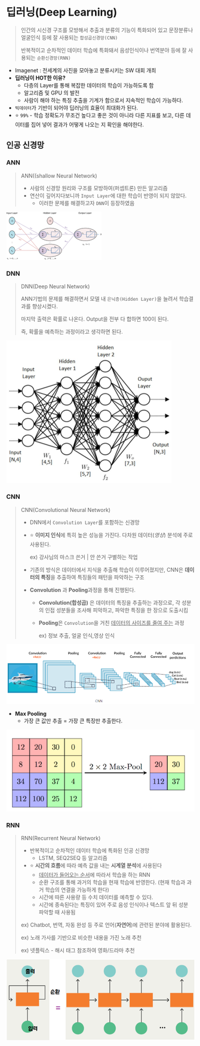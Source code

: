 # 딥러닝(Deep Learning)

> 인간의 시신경 구조를 모방해서 추출과 분류의 기능이 특화되어 있고 문장분류나 얼굴인식 등에 잘 사용되는 `합성곱신경망(CNN)`
>
> 반복적이고 순차적인 데이터 학습에 특화돼서 음성인식이나 번역분야 등에 잘 사용되는 `순환신경망(RNN)`
>
> 

* Imagenet : 전세계의 사진을 모아놓고 분류시키는 SW 대회 개최
* **딥러닝이 HOT한 이유?**
  * 다층의 Layer를 통해 복잡한 데이터의 학습이 가능하도록 함
  * 알고리즘 및  GPU 의 발전
  * 사람이 해야 하는 특징 추출을 기계가 함으로서 지속적인 학습이 가능하다.
* `빅데이터`가 기반이 되어야 딥러닝의 효율이 최대화가 된다.
* :star: `99%`  - 학습 정확도가 무조건 높다고 좋은 것이 아니라 다른 지표를 보고, 다른 데이터를 집어 넣어 결과가 어떻게 나오는 지 확인을 해야한다.

## 인공 신경망

### ANN

> ANN((shallow Neural Network)
>
> * 사람의 신경망 원리와 구조를 모방하여(퍼셉트론) 만든 알고리즘
> * 연산이 깊어지다보니까 `Input Layer`에 대한 학습이 반영이 되지 않았다.
>   * 이러한 문제를 해결하고자 `DNN`이 등장하였음

<img src="images/image" alt="Comparative analysis on Facebook post interaction using DNN, ELM and LSTM" style="zoom: 25%;" />

### DNN

> DNN(Deep Neural Network)
>
> ANN기법의 문제를 해결하면서 모델 내 `은닉층(Hidden Layer)`을 늘려서 학습결과를 향상시켰다.
>
> 마지막 출력은 확률로 나온다. Output을 전부 다 합하면 100이 된다.
>
> 즉, 확률을 예측하는 과정이라고 생각하면 된다.

<img src="images/img.jpg" alt="img" style="zoom: 50%;" />

### CNN

> CNN(Convolutional Neural Network)
>
> * DNN에서 `Convolution Layer`를 포함하는 신경망
>
> * :star: **이미지 인식**에 특히 높은 성능을 가진다. 다차원 데이터(*영상*) 분석에 주로 사용된다.
>
>   ex) 강사님의 마스크 쓴거 | 안 쓴거 구별하는 작업
>
> * 기존의 방식은 데이터에서 지식을 추출해 학습이 이루어졌지만, CNN은 **데이터의 특징**을 추출하여 특징들의 패턴을 파악하는 구조
>
> * **Convolution** 과 **Pooling**과정을 통해 진행된다.
>
>   * **Convolution(합성곱)** 은 데이터의 특징을 추출하는 과정으로, 각 성분의 인접 성분들을 조사해 피악하고, 파악한 특징을 한 장으로 도출시킴
>
>   * **Pooling**은 `Convolution`을 거친 <u>데이터의 사이즈를 줄여 주는</u> 과정
>
>     ex) 정보 추출, 얼굴 인식,영상 인식

![image-20210104223819948](images/image-20210104223819948.png)

* **Max Pooling**
  * 가장 큰 값만 추출 = 가장 큰 특징만 추출한다.

![image-20210104224042065](images/image-20210104224042065.png)

### RNN

> RNN(Recurrent Neural Network)
>
> * 반복적이고 순차적인 데이터 학습에 특화된 인공 신경망
>   * LSTM, SEQ2SEQ 등 알고리즘
> * :star: **시간의 흐름**에 따라 예측 값을 내는 **시계열 분석**에 사용된다
>   * <u>데이터가 들어오는 순서</u>에 따라서 학습을 하는 RNN
>   * 순환 구조를 통해 과거의 학습을 현재 학습에 반영한다. (현재 학습과 과거 학습의 연결을 가능하게 한다)
>   * 시간에 따른 사용량 등 수치 데이터를 예측할 수 있다.
>   * 시간에 종속된다는 특징이 있어 주로 음성 인식이나 텍스트 앞 뒤 성분 파악할 때 사용됨
>
> ex) Chatbot, 번역, 자동 완성 등 주로 언어(**자연어**)에 관련된 분야에 활용된다.
>
> ex) 노래 가사를 기반으로 비슷한 내용을 가진 노래 추천
>
> ex) 넷플릭스 - 해시 태그 참조하여 영화/드라마 추천

![image-20210104225019128](images/image-20210104225019128.png)



